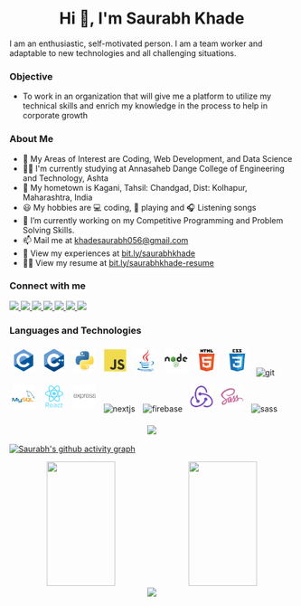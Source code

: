 <h1 align="center">Hi 👋, I'm Saurabh Khade</h1>

<p>I am an enthusiastic, self-motivated person. I am a team worker and adaptable to new technologies and all challenging situations.</p>

<h3 align="left">Objective</h3>

- To work in an organization that will give me a platform to utilize my technical skills and enrich my knowledge in the process to help in corporate growth

<h3 align="left">About Me</h3>

- :monocle_face: My Areas of Interest are Coding, Web Development, and Data Science
- :man_student: I'm currently studying at Annasaheb Dange College of Engineering and Technology, Ashta
- :house_with_garden: My hometown is Kagani, Tahsil: Chandgad, Dist: Kolhapur, Maharashtra, India
- :smiley: My hobbies are :computer: coding, :badminton: playing and :headphones: Listening songs
- 🌱 I’m currently working on my Competitive Programming and Problem Solving Skills.
- 📫 Mail me at khadesaurabh056@gmail.com
- 📄 View my experiences at [bit.ly/saurabhkhade](https://saurabhkhade.github.io)
- 👨‍💻 View my resume at [bit.ly/saurabhkhade-resume](https://saurabhkhade.github.io/resume)

<h3 align="left">Connect with me</h3>

<a href="https://leetcode.com/KhadeSaurabh/">
  <img src="https://img.shields.io/badge/Leetcode-orange?style=for-the-badge&logo=leetcode&logoColor=black"/>
</a>
<a href="https://www.linkedin.com/in/saurabhkhade">
  <img src="https://img.shields.io/badge/LinkedIn-0077B5?style=for-the-badge&logo=linkedin&logoColor=white"/> 
 </a> 
<a href="mailto:khadesaurabh056@gmail.com">
  <img src="https://img.shields.io/badge/Gmail-D14836?style=for-the-badge&logo=gmail&logoColor=white"/>
</a>
<a href="https://twitter.com/_saurabh_khade">
  <img src="https://img.shields.io/badge/Twitter-1DA1F2?style=for-the-badge&logo=twitter&logoColor=white"/>
</a>
<a href="https://instagram.com/_saurabh_khade">
  <img src="https://img.shields.io/badge/Instagram-E4405F?style=for-the-badge&logo=instagram&logoColor=white"/>
</a>
<a href="https://kaggle.com/khadesaurabh">
  <img src="https://img.shields.io/badge/Kaggle-035a7d?style=for-the-badge&logo=kaggle&logoColor=white"/>
</a>
<a href="https://www.hackerrank.com/khadesaurabh">
  <img src="https://img.shields.io/badge/-Hackerrank-2EC866?style=for-the-badge&logo=HackerRank&logoColor=white"/>
</a>

<h3 align="left">Languages and Technologies</h3>

<!-- ![MySQL](https://img.shields.io/badge/mysql-%2300f.svg?style=for-the-badge&logo=mysql&logoColor=white) -->

<p align="left">
  <img src="https://raw.githubusercontent.com/devicons/devicon/master/icons/c/c-original.svg" title="C Programming" alt="c" width="40" height="40" style="margin: 7px 5px;" />
    <img src="https://raw.githubusercontent.com/devicons/devicon/master/icons/cplusplus/cplusplus-original.svg" title="C++ Programming" alt="cplusplus" width="40" height="40" style="margin: 7px 5px;" />
    <img src="https://raw.githubusercontent.com/devicons/devicon/master/icons/python/python-original.svg" alt="python" width="40" height="40" title="Python" style="margin: 7px 5px;" />
    <img src="https://raw.githubusercontent.com/devicons/devicon/master/icons/javascript/javascript-original.svg" title="JavaScript" alt="javascript" width="40" height="40" style="margin: 7px 5px;" />
    <img src="https://raw.githubusercontent.com/devicons/devicon/master/icons/java/java-original.svg" alt="java" width="40" height="40" style="margin: 7px 5px;" title="Java" />
    <img src="https://raw.githubusercontent.com/devicons/devicon/master/icons/nodejs/nodejs-original-wordmark.svg" alt="nodejs" width="40" height="40" title="NodeJS" style="margin: 7px 5px;" />
  <img src="https://raw.githubusercontent.com/devicons/devicon/master/icons/html5/html5-original-wordmark.svg" alt="html5" width="40" height="40" title="HTML 5" style="margin: 7px 5px;" />
    <img src="https://raw.githubusercontent.com/devicons/devicon/master/icons/css3/css3-original-wordmark.svg" title="CSS" alt="css3" width="40" height="40" style="margin: 7px 5px;" />
    <img src="https://www.vectorlogo.zone/logos/git-scm/git-scm-icon.svg" alt="git" width="40" height="40" style="margin: 7px 5px;" title="Git" />
    <img src="https://raw.githubusercontent.com/devicons/devicon/master/icons/mysql/mysql-original-wordmark.svg" alt="mysql" width="40" title="MySQL" height="40" style="margin: 7px 5px;" />
  
  <img src="https://raw.githubusercontent.com/devicons/devicon/master/icons/react/react-original-wordmark.svg" alt="react" width="40" height="40" title="React" style="margin: 7px 5px;" />
    <img src="https://raw.githubusercontent.com/devicons/devicon/master/icons/express/express-original-wordmark.svg" alt="express" title="ExpressJS" width="40" height="40" style="margin: 7px 5px;" />
    <img src="https://upload.wikimedia.org/wikipedia/commons/8/8e/Nextjs-logo.svg" alt="nextjs" title="NextJS" width="40" height="40" style="margin: 7px 5px;" />
    <img src="https://www.vectorlogo.zone/logos/firebase/firebase-icon.svg" alt="firebase" width="40" height="40" title="Firebase" style="margin: 7px 5px;" />
  <img src="https://raw.githubusercontent.com/devicons/devicon/master/icons/redux/redux-original.svg" alt="redux" width="40" height="40" title="Redux" style="margin: 7px 5px;" /> 
  <img title="Sass" src="https://raw.githubusercontent.com/devicons/devicon/master/icons/sass/sass-original.svg" alt="sass" width="40" height="40" style="margin: 7px 5px;" />
  
  <img title="Machine Learning" src="https://img.icons8.com/external-flaticons-lineal-color-flat-icons/40/000000/external-machine-learning-robotics-flaticons-lineal-color-flat-icons.png" alt="sass" width="40" height="40" style="margin: 7px 5px;" />
  <!-- <img title="Blokchain" src="https://img.icons8.com/nolan/64/blockchain-technology--v1.png" alt="sass" width="40" height="40" style="margin: 7px 5px;" /> -->
  <!--   <a href="https://www.typescriptlang.org/" target="_blank"> <img src="https://raw.githubusercontent.com/devicons/devicon/master/icons/typescript/typescript-original.svg" alt="typescript" width="40" height="40" style="margin: 7px 5px;" /> </a> -->
</p>

<p align="center">
<img src="https://github-profile-trophy.vercel.app/?username=saurabhkhade&column=-1"/>
</p>

[![Saurabh's github activity graph](https://github-readme-activity-graph.vercel.app/graph?username=SaurabhKhade&bg_color=0d1117&color=ffffff&line=00e6fe&point=00e6fe&area=true&hide_border=true)](https://github.com/ashutosh00710/github-readme-activity-graph)

<p align="center">
<img width="49%" height="220px" src="https://github-readme-stats.vercel.app/api?username=saurabhkhade&show_icons=true&theme=dark&count_private=true&text_color=d3d3d3&icon_color=00E6FE&title_color=00E6FE" />
  
<img width="49%" height="220px" src="https://github-readme-streak-stats.herokuapp.com/?user=saurabhkhade&theme=dark&theme=black-ice&stroke=0000" />

<img width="50%" src="https://github-readme-stats.vercel.app/api/top-langs/?username=saurabhkhade&layout=compact&theme=dark&langs_count=6&count_private=false&text_color=d3d3d3&title_color=00E6FE"/>
</p>
